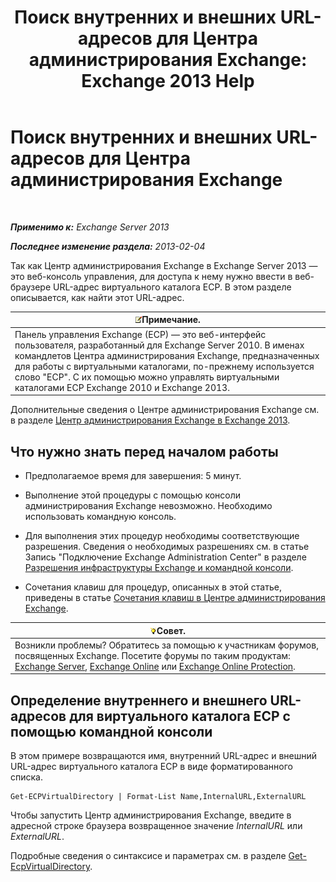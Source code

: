 ﻿---
title: 'Поиск внутренних и внешних URL-адресов для Центра администрирования Exchange: Exchange 2013 Help'
TOCTitle: Поиск внутренних и внешних URL-адресов для Центра администрирования Exchange
ms:assetid: 3ddb30ff-a405-4b9d-8d77-2d7a3a5ab8fa
ms:mtpsurl: https://technet.microsoft.com/ru-ru/library/JJ680108(v=EXCHG.150)
ms:contentKeyID: 50487864
ms.date: 04/30/2018
mtps_version: v=EXCHG.150
ms.translationtype: HT
---

# Поиск внутренних и внешних URL-адресов для Центра администрирования Exchange

 

_**Применимо к:** Exchange Server 2013_

_**Последнее изменение раздела:** 2013-02-04_

Так как Центр администрирования Exchange в Exchange Server 2013 — это веб-консоль управления, для доступа к нему нужно ввести в веб-браузере URL-адрес виртуального каталога ECP. В этом разделе описывается, как найти этот URL-адрес.

<table>
<thead>
<tr class="header">
<th><img src="images/JJ126620.note(EXCHG.150).gif" title="Примечание" alt="Примечание" />Примечание.</th>
</tr>
</thead>
<tbody>
<tr class="odd">
<td>Панель управления Exchange (ECP) — это веб-интерфейс пользователя, разработанный для Exchange Server 2010. В именах командлетов Центра администрирования Exchange, предназначенных для работы с виртуальными каталогами, по-прежнему используется слово &quot;ECP&quot;. С их помощью можно управлять виртуальными каталогами ECP Exchange 2010 и Exchange 2013.</td>
</tr>
</tbody>
</table>


Дополнительные сведения о Центре администрирования Exchange см. в разделе [Центр администрирования Exchange в Exchange 2013](exchange-admin-center-in-exchange-2013-exchange-2013-help.md).

## Что нужно знать перед началом работы

  - Предполагаемое время для завершения: 5 минут.

  - Выполнение этой процедуры с помощью консоли администрирования Exchange невозможно. Необходимо использовать командную консоль.

  - Для выполнения этих процедур необходимы соответствующие разрешения. Сведения о необходимых разрешениях см. в статье Запись "Подключение Exchange Administration Center" в разделе [Разрешения инфраструктуры Exchange и командной консоли](exchange-and-shell-infrastructure-permissions-exchange-2013-help.md).

  - Сочетания клавиш для процедур, описанных в этой статье, приведены в статье [Сочетания клавиш в Центре администрирования Exchange](keyboard-shortcuts-in-the-exchange-admin-center-exchange-online-protection-help.md).

<table>
<thead>
<tr class="header">
<th><img src="images/Bb124558.tip(EXCHG.150).gif" title="Совет" alt="Совет" />Совет.</th>
</tr>
</thead>
<tbody>
<tr class="odd">
<td>Возникли проблемы? Обратитесь за помощью к участникам форумов, посвященных Exchange. Посетите форумы по таким продуктам: <a href="https://go.microsoft.com/fwlink/p/?linkid=60612">Exchange Server</a>, <a href="https://go.microsoft.com/fwlink/p/?linkid=267542">Exchange Online</a> или <a href="https://go.microsoft.com/fwlink/p/?linkid=285351">Exchange Online Protection</a>.</td>
</tr>
</tbody>
</table>


## Определение внутреннего и внешнего URL-адресов для виртуального каталога ECP с помощью командной консоли

В этом примере возвращаются имя, внутренний URL-адрес и внешний URL-адрес виртуального каталога ECP в виде форматированного списка.

    Get-ECPVirtualDirectory | Format-List Name,InternalURL,ExternalURL

Чтобы запустить Центр администрирования Exchange, введите в адресной строке браузера возвращенное значение *InternalURL* или *ExternalURL*.

Подробные сведения о синтаксисе и параметрах см. в разделе [Get-EcpVirtualDirectory](https://technet.microsoft.com/ru-ru/library/dd351058\(v=exchg.150\)).

